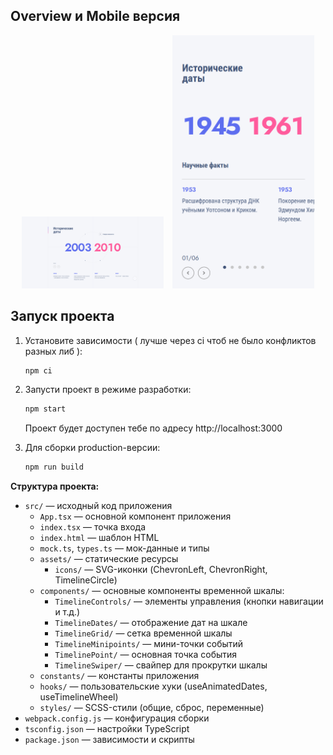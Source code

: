 ## Overview и Mobile версия

<p align="center">
  <img src="src/assets/overview.png" alt="Overview" width="45%" style="display:inline-block; margin-right: 10px;"/>
  <img src="src/assets/overview-mobile.png" alt="Overview Mobile" width="45%" style="display:inline-block;"/>
</p>

## Запуск проекта

1. Установите зависимости ( лучше через ci чтоб не было конфликтов разных либ ):
     ```bash
     npm ci
     ```
2. Запусти проект в режиме разработки:

     ```bash
     npm start
     ```

     Проект будет доступен тебе по адресу http://localhost:3000

3. Для сборки production-версии:
     ```bash
     npm run build
     ```

**Структура проекта:**

-    `src/` — исходный код приложения
     -    `App.tsx` — основной компонент приложения
     -    `index.tsx` — точка входа
     -    `index.html` — шаблон HTML
     -    `mock.ts`, `types.ts` — мок-данные и типы
     -    `assets/` — статические ресурсы
          -    `icons/` — SVG-иконки (ChevronLeft, ChevronRight, TimelineCircle)
     -    `components/` — основные компоненты временной шкалы:
          -    `TimelineControls/` — элементы управления (кнопки навигации и т.д.)
          -    `TimelineDates/` — отображение дат на шкале
          -    `TimelineGrid/` — сетка временной шкалы
          -    `TimelineMinipoints/` — мини-точки событий
          -    `TimelinePoint/` — основная точка события
          -    `TimelineSwiper/` — свайпер для прокрутки шкалы
     -    `constants/` — константы приложения
     -    `hooks/` — пользовательские хуки (useAnimatedDates, useTimelineWheel)
     -    `styles/` — SCSS-стили (общие, сброс, переменные)
-    `webpack.config.js` — конфигурация сборки
-    `tsconfig.json` — настройки TypeScript
-    `package.json` — зависимости и скрипты

